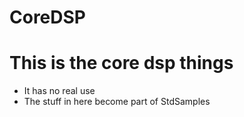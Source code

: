# CoreDSP

# This is the core dsp things
* It has no real use 
* The stuff in here become part of StdSamples

